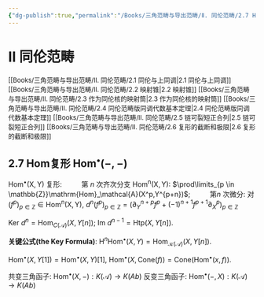 ```yaml
---
{"dg-publish":true,"permalink":"/Books/三角范畴与导出范畴/Ⅱ. 同伦范畴/2.7 Hom复形Hom(-,-)/","dgPassFrontmatter":true,"created":"2024-08-04T20:26:45.788+08:00","updated":"2024-08-05T10:28:49.219+08:00"}
---
```


# Ⅱ 同伦范畴

<font size="2"> [[Books/三角范畴与导出范畴/Ⅱ. 同伦范畴/2.1 同伦与上同调\|2.1 同伦与上同调]]   </font>
<font size="2"> [[Books/三角范畴与导出范畴/Ⅱ. 同伦范畴/2.2 映射锥\|2.2 映射锥]]   </font>
<font size="2"> [[Books/三角范畴与导出范畴/Ⅱ. 同伦范畴/2.3 作为同伦核的映射筒\|2.3 作为同伦核的映射筒]]   </font>
<font size="2"> [[Books/三角范畴与导出范畴/Ⅱ. 同伦范畴/2.4 同伦范畴版同调代数基本定理\|2.4 同伦范畴版同调代数基本定理]]   </font>
<font size="2"> [[Books/三角范畴与导出范畴/Ⅱ. 同伦范畴/2.5 链可裂短正合列\|2.5 链可裂短正合列]]   </font>
<font size="2"> [[Books/三角范畴与导出范畴/Ⅱ. 同伦范畴/2.6 复形的截断和极限\|2.6 复形的截断和极限]]   </font>
## 2.7 $\mathbf{Hom}$复形 $\mathbf{Hom^\bullet(-,-)}$

$\mathrm{Hom^\bullet(X,Y)}$ 复形:
$\qquad$ 第 $n$ 次齐次分支 $\mathrm{Hom^n(X,Y)}$: $\prod\limits_{p \in \mathbb{Z}}\mathrm{Hom}_\mathcal{A}(X^p,Y^{p+n})$;
$\qquad$ 第$n$ 次微分: 对 $(f^p)_{p \in \mathbb{Z}}\in \mathrm{Hom^n(X,Y)}$,  $d^n(f^p)_{p \in \mathbb{Z}}=(\partial^{n+p}_Yf^p+(-1)^{n+1}f^{p+1}\partial^p_X)_{p \in \mathbb{Z}}$

 $\mathrm{Ker\ }d^n=\mathrm{Hom}_{C(\mathcal{A})}(X,Y[n])$;
  $\mathrm{Im\ }d^{n-1}=\mathrm{Htp}(X,Y[n])$.

**关键公式(the Key Formula)**: $\mathrm{H}^n\mathrm{Hom}^\bullet(X,Y)=\mathrm{Hom}_{\mathcal{K}(\mathcal{A})}(X,Y[n])$.

 $\mathrm{Hom}^\bullet(X,Y[1])=\mathrm{Hom}^\bullet(X,Y)[1]$,  $\mathrm{Hom}^\bullet(X,\mathrm{Cone}(f))=\mathrm{Cone}(\mathrm{Hom}^\bullet(x,f))$.

共变三角函子: $\mathrm{Hom}^\bullet(X,-):K(\mathcal{A})\rightarrow K(Ab)$ 
反变三角函子: $\mathrm{Hom}^\bullet(-,X):K(\mathcal{A})\rightarrow K(Ab)$ 